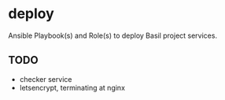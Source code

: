 deploy
======

Ansible Playbook(s) and Role(s) to deploy Basil project services.
 
TODO
----
- checker service
- letsencrypt, terminating at nginx

